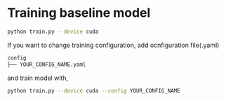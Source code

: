 # Training baseline model

```bash
python train.py --device cuda
```

If you want to change training configuration, add ocnfiguration file(.yaml)

```bash
config
├── YOUR_CONFIG_NAME.yaml
``` 
and train model with,
```bash
python train.py --device cuda --config YOUR_CONFIG_NAME
```
